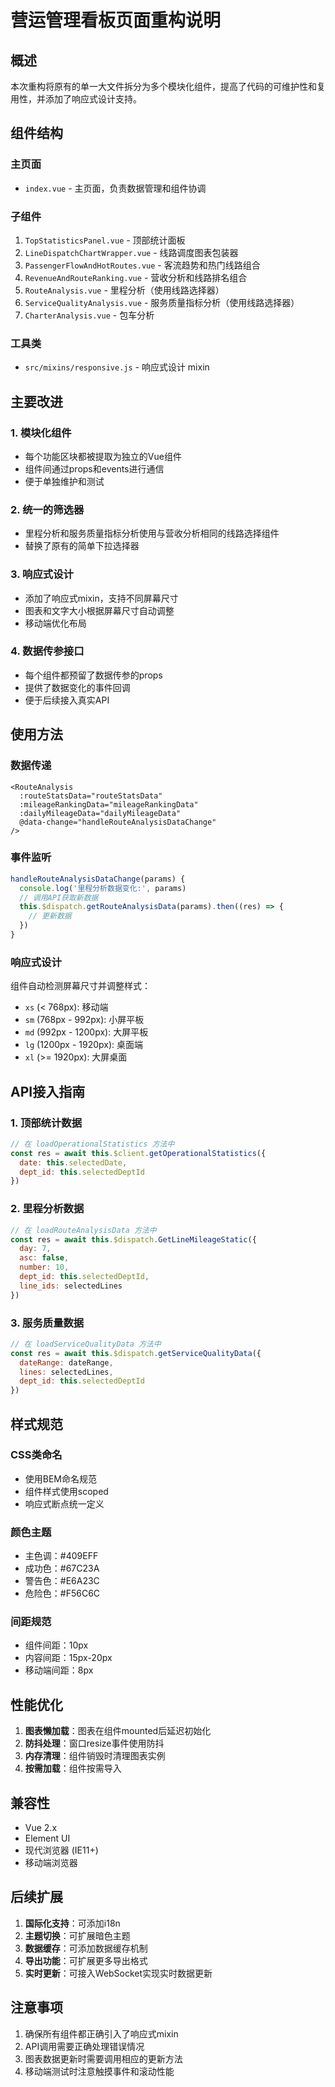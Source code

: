 # 营运管理看板页面重构说明

## 概述

本次重构将原有的单一大文件拆分为多个模块化组件，提高了代码的可维护性和复用性，并添加了响应式设计支持。

## 组件结构

### 主页面
- `index.vue` - 主页面，负责数据管理和组件协调

### 子组件
1. `TopStatisticsPanel.vue` - 顶部统计面板
2. `LineDispatchChartWrapper.vue` - 线路调度图表包装器
3. `PassengerFlowAndHotRoutes.vue` - 客流趋势和热门线路组合
4. `RevenueAndRouteRanking.vue` - 营收分析和线路排名组合
5. `RouteAnalysis.vue` - 里程分析（使用线路选择器）
6. `ServiceQualityAnalysis.vue` - 服务质量指标分析（使用线路选择器）
7. `CharterAnalysis.vue` - 包车分析

### 工具类
- `src/mixins/responsive.js` - 响应式设计 mixin

## 主要改进

### 1. 模块化组件
- 每个功能区块都被提取为独立的Vue组件
- 组件间通过props和events进行通信
- 便于单独维护和测试

### 2. 统一的筛选器
- 里程分析和服务质量指标分析使用与营收分析相同的线路选择组件
- 替换了原有的简单下拉选择器

### 3. 响应式设计
- 添加了响应式mixin，支持不同屏幕尺寸
- 图表和文字大小根据屏幕尺寸自动调整
- 移动端优化布局

### 4. 数据传参接口
- 每个组件都预留了数据传参的props
- 提供了数据变化的事件回调
- 便于后续接入真实API

## 使用方法

### 数据传递
```vue
<RouteAnalysis 
  :routeStatsData="routeStatsData"
  :mileageRankingData="mileageRankingData"
  :dailyMileageData="dailyMileageData"
  @data-change="handleRouteAnalysisDataChange"
/>
```

### 事件监听
```javascript
handleRouteAnalysisDataChange(params) {
  console.log('里程分析数据变化:', params)
  // 调用API获取新数据
  this.$dispatch.getRouteAnalysisData(params).then((res) => {
    // 更新数据
  })
}
```

### 响应式设计
组件自动检测屏幕尺寸并调整样式：
- `xs` (< 768px): 移动端
- `sm` (768px - 992px): 小屏平板
- `md` (992px - 1200px): 大屏平板
- `lg` (1200px - 1920px): 桌面端
- `xl` (>= 1920px): 大屏桌面

## API接入指南

### 1. 顶部统计数据
```javascript
// 在 loadOperationalStatistics 方法中
const res = await this.$client.getOperationalStatistics({
  date: this.selectedDate,
  dept_id: this.selectedDeptId
})
```

### 2. 里程分析数据
```javascript
// 在 loadRouteAnalysisData 方法中
const res = await this.$dispatch.GetLineMileageStatic({
  day: 7,
  asc: false,
  number: 10,
  dept_id: this.selectedDeptId,
  line_ids: selectedLines
})
```

### 3. 服务质量数据
```javascript
// 在 loadServiceQualityData 方法中
const res = await this.$dispatch.getServiceQualityData({
  dateRange: dateRange,
  lines: selectedLines,
  dept_id: this.selectedDeptId
})
```

## 样式规范

### CSS类命名
- 使用BEM命名规范
- 组件样式使用scoped
- 响应式断点统一定义

### 颜色主题
- 主色调：#409EFF
- 成功色：#67C23A
- 警告色：#E6A23C
- 危险色：#F56C6C

### 间距规范
- 组件间距：10px
- 内容间距：15px-20px
- 移动端间距：8px

## 性能优化

1. **图表懒加载**：图表在组件mounted后延迟初始化
2. **防抖处理**：窗口resize事件使用防抖
3. **内存清理**：组件销毁时清理图表实例
4. **按需加载**：组件按需导入

## 兼容性

- Vue 2.x
- Element UI
- 现代浏览器 (IE11+)
- 移动端浏览器

## 后续扩展

1. **国际化支持**：可添加i18n
2. **主题切换**：可扩展暗色主题
3. **数据缓存**：可添加数据缓存机制
4. **导出功能**：可扩展更多导出格式
5. **实时更新**：可接入WebSocket实现实时数据更新

## 注意事项

1. 确保所有组件都正确引入了响应式mixin
2. API调用需要正确处理错误情况
3. 图表数据更新时需要调用相应的更新方法
4. 移动端测试时注意触摸事件和滚动性能 